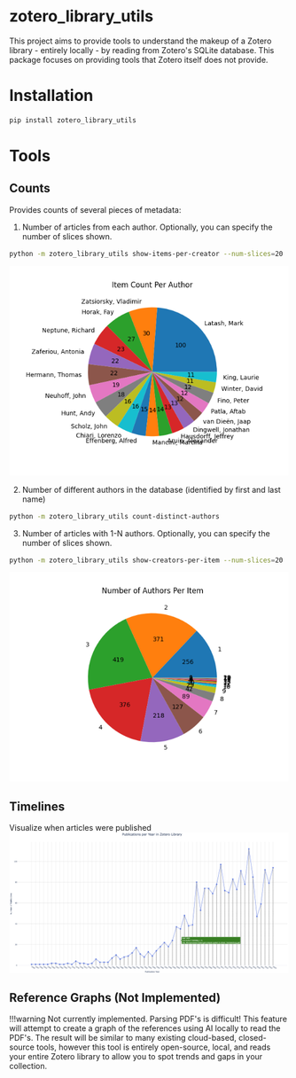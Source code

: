 # zotero_library_utils

This project aims to provide tools to understand the makeup of a Zotero library - entirely locally - by reading from Zotero's SQLite database. This package focuses on providing tools that Zotero itself does not provide.

# Installation
```bash
pip install zotero_library_utils
```

# Tools
## Counts
Provides counts of several pieces of metadata:
    
1. Number of articles from each author. Optionally, you can specify the number of slices shown.
```bash
python -m zotero_library_utils show-items-per-creator --num-slices=20
```
![Number of Articles from Top 20 Authors](show_items_per_creator.png)

2. Number of different authors in the database (identified by first and last name)
```bash
python -m zotero_library_utils count-distinct-authors
```

3. Number of articles with 1-N authors. Optionally, you can specify the number of slices shown.
```bash
python -m zotero_library_utils show-creators-per-item --num-slices=20
```
![Number of Authors Per Article](show_creators_per_item.png)

## Timelines
Visualize when articles were published
![Article Publication Timeline](article_publication_timeline.png)

## Reference Graphs (Not Implemented)
!!!warning
    Not currently implemented. Parsing PDF's is difficult!
This feature will attempt to create a graph of the references using AI locally to read the PDF's. The result will be similar to many existing cloud-based, closed-source tools, however this tool is entirely open-source, local, and reads your entire Zotero library to allow you to spot trends and gaps in your collection.